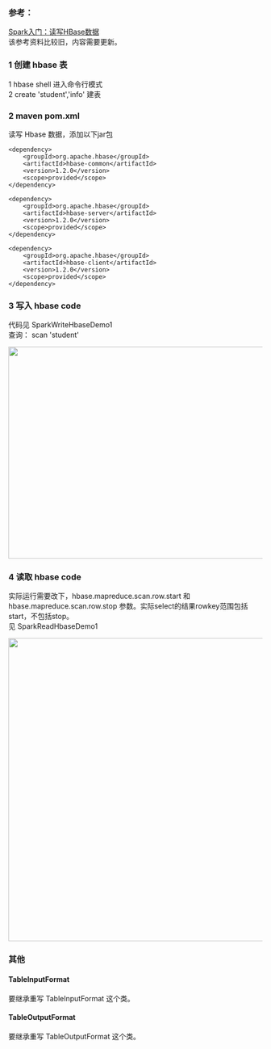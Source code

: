 ### 参考：<br>
[Spark入门：读写HBase数据](http://dblab.xmu.edu.cn/blog/1094-2/)<br>
该参考资料比较旧，内容需要更新。<br>


### 1 创建 hbase 表
1 hbase shell 进入命令行模式<br>
2 create 'student','info' 建表<br>

### 2 maven pom.xml
读写 Hbase 数据，添加以下jar包
```
<dependency>
    <groupId>org.apache.hbase</groupId>
    <artifactId>hbase-common</artifactId>
    <version>1.2.0</version>
    <scope>provided</scope>
</dependency>

<dependency>
    <groupId>org.apache.hbase</groupId>
    <artifactId>hbase-server</artifactId>
    <version>1.2.0</version>
    <scope>provided</scope>
</dependency>

<dependency>
    <groupId>org.apache.hbase</groupId>
    <artifactId>hbase-client</artifactId>
    <version>1.2.0</version>
    <scope>provided</scope>
</dependency>
```

### 3 写入 hbase code
代码见 SparkWriteHbaseDemo1 <br>
查询：
scan 'student'
<div align=left><img width="1300" height="420" src="https://github.com/caserwin/daily-learning/raw/master/spark16/pic/spark-hbase-write.png"/></div>


### 4 读取 hbase code
实际运行需要改下，hbase.mapreduce.scan.row.start 和 hbase.mapreduce.scan.row.stop 参数。实际select的结果rowkey范围包括start，不包括stop。<br>
见 SparkReadHbaseDemo1
<div align=left><img width="1200" height="600" src="https://github.com/caserwin/daily-learning/raw/master/spark16/pic/spark-hbase-read.png"/></div>


### 其他
#### TableInputFormat
要继承重写 TableInputFormat 这个类。

#### TableOutputFormat
要继承重写 TableOutputFormat 这个类。

